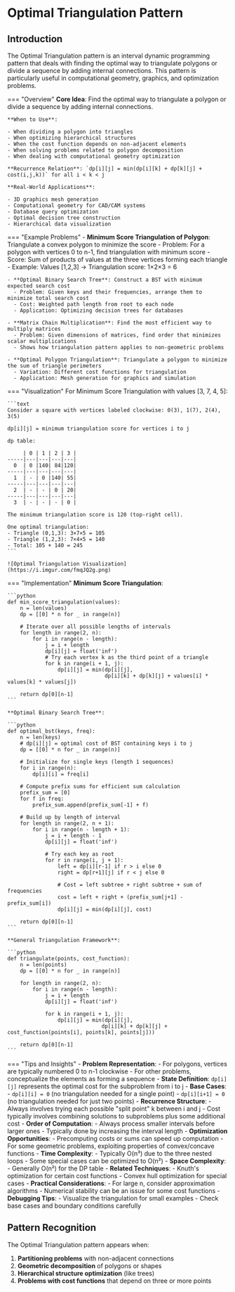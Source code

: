 # Optimal Triangulation Pattern

## Introduction

The Optimal Triangulation pattern is an interval dynamic programming pattern that deals with finding the optimal way to triangulate polygons or divide a sequence by adding internal connections. This pattern is particularly useful in computational geometry, graphics, and optimization problems.

=== "Overview"
    **Core Idea**: Find the optimal way to triangulate a polygon or divide a sequence by adding internal connections.
    
    **When to Use**:
    
    - When dividing a polygon into triangles
    - When optimizing hierarchical structures
    - When the cost function depends on non-adjacent elements
    - When solving problems related to polygon decomposition
    - When dealing with computational geometry optimization
    
    **Recurrence Relation**: `dp[i][j] = min(dp[i][k] + dp[k][j] + cost(i,j,k))` for all i < k < j
    
    **Real-World Applications**:
    
    - 3D graphics mesh generation
    - Computational geometry for CAD/CAM systems
    - Database query optimization
    - Optimal decision tree construction
    - Hierarchical data visualization

=== "Example Problems"
    - **Minimum Score Triangulation of Polygon**: Triangulate a convex polygon to minimize the score
      - Problem: For a polygon with vertices 0 to n-1, find triangulation with minimum score
      - Score: Sum of products of values at the three vertices forming each triangle
      - Example: Values [1,2,3] → Triangulation score: 1×2×3 = 6
    
    - **Optimal Binary Search Tree**: Construct a BST with minimum expected search cost
      - Problem: Given keys and their frequencies, arrange them to minimize total search cost
      - Cost: Weighted path length from root to each node
      - Application: Optimizing decision trees for databases
    
    - **Matrix Chain Multiplication**: Find the most efficient way to multiply matrices
      - Problem: Given dimensions of matrices, find order that minimizes scalar multiplications
      - Shows how triangulation pattern applies to non-geometric problems
    
    - **Optimal Polygon Triangulation**: Triangulate a polygon to minimize the sum of triangle perimeters
      - Variation: Different cost functions for triangulation
      - Application: Mesh generation for graphics and simulation

=== "Visualization"
    For Minimum Score Triangulation with values [3, 7, 4, 5]:
    
    ```text
    Consider a square with vertices labeled clockwise: 0(3), 1(7), 2(4), 3(5)
    
    dp[i][j] = minimum triangulation score for vertices i to j
    
    dp table:
    
         | 0 | 1 | 2 | 3 |
    -----|---|---|---|---|
      0  | 0 |140| 84|120|
    -----|---|---|---|---|
      1  | - | 0 |140| 55|
    -----|---|---|---|---|
      2  | - | - | 0 | 20|
    -----|---|---|---|---|
      3  | - | - | - | 0 |
    
    The minimum triangulation score is 120 (top-right cell).
    
    One optimal triangulation: 
    - Triangle (0,1,3): 3×7×5 = 105
    - Triangle (1,2,3): 7×4×5 = 140
    - Total: 105 + 140 = 245
    ```
    
    ![Optimal Triangulation Visualization](https://i.imgur.com/fmqJQ2g.png)

=== "Implementation"
    **Minimum Score Triangulation**:
    
    ```python
    def min_score_triangulation(values):
        n = len(values)
        dp = [[0] * n for _ in range(n)]
        
        # Iterate over all possible lengths of intervals
        for length in range(2, n):
            for i in range(n - length):
                j = i + length
                dp[i][j] = float('inf')
                # Try each vertex k as the third point of a triangle
                for k in range(i + 1, j):
                    dp[i][j] = min(dp[i][j], 
                                   dp[i][k] + dp[k][j] + values[i] * values[k] * values[j])
        
        return dp[0][n-1]
    ```
    
    **Optimal Binary Search Tree**:
    
    ```python
    def optimal_bst(keys, freq):
        n = len(keys)
        # dp[i][j] = optimal cost of BST containing keys i to j
        dp = [[0] * n for _ in range(n)]
        
        # Initialize for single keys (length 1 sequences)
        for i in range(n):
            dp[i][i] = freq[i]
        
        # Compute prefix sums for efficient sum calculation
        prefix_sum = [0]
        for f in freq:
            prefix_sum.append(prefix_sum[-1] + f)
        
        # Build up by length of interval
        for length in range(2, n + 1):
            for i in range(n - length + 1):
                j = i + length - 1
                dp[i][j] = float('inf')
                
                # Try each key as root
                for r in range(i, j + 1):
                    left = dp[i][r-1] if r > i else 0
                    right = dp[r+1][j] if r < j else 0
                    
                    # Cost = left subtree + right subtree + sum of frequencies
                    cost = left + right + (prefix_sum[j+1] - prefix_sum[i])
                    dp[i][j] = min(dp[i][j], cost)
        
        return dp[0][n-1]
    ```
    
    **General Triangulation Framework**:
    
    ```python
    def triangulate(points, cost_function):
        n = len(points)
        dp = [[0] * n for _ in range(n)]
        
        for length in range(2, n):
            for i in range(n - length):
                j = i + length
                dp[i][j] = float('inf')
                
                for k in range(i + 1, j):
                    dp[i][j] = min(dp[i][j], 
                                  dp[i][k] + dp[k][j] + cost_function(points[i], points[k], points[j]))
        
        return dp[0][n-1]
    ```

=== "Tips and Insights"
    - **Problem Representation**: 
      - For polygons, vertices are typically numbered 0 to n-1 clockwise
      - For other problems, conceptualize the elements as forming a sequence
    - **State Definition**: `dp[i][j]` represents the optimal cost for the subproblem from i to j
    - **Base Cases**:
      - `dp[i][i] = 0` (no triangulation needed for a single point)
      - `dp[i][i+1] = 0` (no triangulation needed for just two points)
    - **Recurrence Structure**:
      - Always involves trying each possible "split point" k between i and j
      - Cost typically involves combining solutions to subproblems plus some additional cost
    - **Order of Computation**:
      - Always process smaller intervals before larger ones
      - Typically done by increasing the interval length
    - **Optimization Opportunities**:
      - Precomputing costs or sums can speed up computation
      - For some geometric problems, exploiting properties of convex/concave functions
    - **Time Complexity**: 
      - Typically O(n³) due to the three nested loops
      - Some special cases can be optimized to O(n²)
    - **Space Complexity**: 
      - Generally O(n²) for the DP table
    - **Related Techniques**:
      - Knuth's optimization for certain cost functions
      - Convex hull optimization for special cases
    - **Practical Considerations**:
      - For large n, consider approximation algorithms
      - Numerical stability can be an issue for some cost functions
    - **Debugging Tips**:
      - Visualize the triangulation for small examples
      - Check base cases and boundary conditions carefully

## Pattern Recognition

The Optimal Triangulation pattern appears when:

1. **Partitioning problems** with non-adjacent connections
2. **Geometric decomposition** of polygons or shapes
3. **Hierarchical structure optimization** (like trees)
4. **Problems with cost functions** that depend on three or more points
